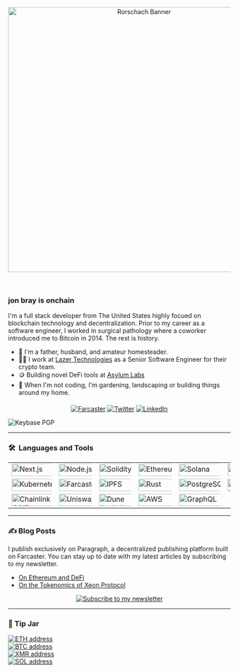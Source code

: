 <p align="center"><img src="assets/rorschach-banner.png" width="600" alt="Rorschach Banner"></p>

<p align="center"><img src="https://komarev.com/ghpvc/?username=heyjonbray&style=flat-square&color=blue" alt=""> &nbsp; &nbsp; <img src="https://img.shields.io/github/stars/heyJonBray" alt=""></p>
<p align="center"></p>

### jon bray is onchain

I'm a full stack developer from The United States highly focued on blockchain technology and decentralization. Prior to my career as a software engineer, I worked in surgical pathology where a coworker introduced me to Bitcoin in 2014. The rest is history.

- 🏡 I'm a father, husband, and amateur homesteader.
- 🧑‍💻 I work at [Lazer Technologies](https://www.lazertechnologies.com/) as a Senior Software Engineer for their crypto team.
- 🪙 Building novel DeFi tools at [Asylum Labs](https://github.com/asylum-labs)
- 🌱 When I'm not coding, I'm gardening, landscaping or building things around my home.

<p align="center" style="margin-top: 20px;">
<a href="https://warpcast.com/jonbray.eth"><img src="https://img.shields.io/badge/@jonbray.eth-FFFFFF.svg?logo=farcaster" alt="Farcaster"></a>
<a href="https://twitter.com/heyjonbray"><img src="https://img.shields.io/twitter/follow/heyjonbray" alt="Twitter"></a>
<a href="https://www.linkedin.com/in/heyjonbray"><img src="https://img.shields.io/badge/-LinkedIn-blue?style=flat&logo=linkedin" alt="LinkedIn"></a>
</p>

![Keybase PGP](https://img.shields.io/keybase/pgp/heyjonbray?style=blue)

---

### 🛠 &nbsp;Languages and Tools

<table style="border: none;">
<tr>
<td width="16.66%"><img src="https://img.shields.io/badge/-Next.js-000000?logo=next.js&logoColor=white" alt="Next.js" width="120%" height="28"/></td>
<td width="16.66%"><img src="https://img.shields.io/badge/-Node.js-339933?logo=nodedotjs&logoColor=white" alt="Node.js" width="120%" height="28"/></td>
<td width="16.66%"><img src="https://img.shields.io/badge/-Solidity-363636?logo=solidity&logoColor=white" alt="Solidity" width="120%" height="28"/></td>
<td width="16.66%"><img src="https://img.shields.io/badge/-Ethereum-627EEA?logo=ethereum&logoColor=white" alt="Ethereum" width="120%" height="28"/></td>
<td width="16.66%"><img src="https://img.shields.io/badge/-Solana-9945FF?logo=solana&logoColor=white" alt="Solana" width="120%" height="28"/></td>
<td width="16.66%"><img src="https://img.shields.io/badge/-Docker-2496ED?logo=docker&logoColor=white" alt="Docker" width="120%" height="28"/></td>
</tr>
<tr>
<td width="16.66%"><img src="https://img.shields.io/badge/-Kubernetes-326CE5?logo=kubernetes&logoColor=white" alt="Kubernetes" width="120%" height="28"/></td>
<td width="16.66%"><img src="https://img.shields.io/badge/-Farcaster-855DCD?logo=farcaster&logoColor=white" alt="Farcaster" width="120%" height="28"/></td>
<td width="16.66%"><img src="https://img.shields.io/badge/-IPFS-65C2CB?logo=ipfs&logoColor=white" alt="IPFS" width="120%" height="28"/></td>
<td width="16.66%"><img src="https://img.shields.io/badge/-Rust-000000?logo=rust&logoColor=white" alt="Rust" width="120%" height="28"/></td>
<td width="16.66%"><img src="https://img.shields.io/badge/-PostgreSQL-4169E1?logo=postgresql&logoColor=white" alt="PostgreSQL" width="120%" height="28"/></td>
<td width="16.66%"><img src="https://img.shields.io/badge/-MySQL-4479A1?logo=mysql&logoColor=white" alt="MySQL" width="120%" height="28"/></td>
</tr>
<tr>
<td width="16.66%"><img src="https://img.shields.io/badge/-CCIP-375BD2?logo=chainlink&logoColor=white" alt="Chainlink CCIP" width="120%" height="28"/></td>
<td width="16.66%"><img src="https://img.shields.io/badge/-Uniswap-FF007A?logo=ethereum&logoColor=white" alt="Uniswap" width="120%" height="28"/></td>
<td width="16.66%"><img src="https://img.shields.io/badge/-Dune-FF6B00?logo=ethereum&logoColor=white" alt="Dune Analytics" width="120%" height="28"/></td>
<td width="16.66%"><img src="https://img.shields.io/badge/-AWS-232F3E?logo=amazon-web-services&logoColor=white" alt="AWS" width="120%" height="28"/></td>
<td width="16.66%"><img src="https://img.shields.io/badge/-GraphQL-E10098?logo=graphql&logoColor=white" alt="GraphQL" width="120%" height="28"/></td>
<td width="16.66%"></td>
</tr>
</table>

---

### ✍️ Blog Posts

I publish exclusively on Paragraph, a decentralized publishing platform built on Farcaster. You can stay up to date with my latest articles by subscribing to my newsletter.

- [On Ethereum and DeFi](https://paragraph.xyz/@jonbray/eth-defi)
- [On the Tokenomics of Xeon Protocol](https://paragraph.xyz/@jonbray/xeon-tokenomics)

<p align="center">
<a href="https://paragraph.xyz/@jonbray/subscribe"><img src="https://img.shields.io/badge/Subscribe_to_my_newsletter-855DCD?style=for-the-badge&logo=farcaster&logoColor=white" alt="Subscribe to my newsletter"></a>
</p>

---

### 🫙 Tip Jar

<p align="left">
<a href="https://rainbow.me/0x3b138FC7eC06B2A44565994CfDe5134A75915995"><img src="https://img.shields.io/badge/ETH-0x7e2F9dd040cF7B41a1AF9e4A24A0EDB04093dDa1-3C3C3D.svg?logo=ethereum" alt="ETH address"></a><br>
<a href="https://blockchair.com/bitcoin/address/bc1qtaqfrcgln2tpkvlws8gdcwvu5g5cg0wkszg2ru"><img src="https://img.shields.io/badge/BTC-bc1qtaqfrcgln2tpkvlws8gdcwvu5g5cg0wkszg2ru-F7931A.svg?logo=bitcoin" alt="BTC address"></a><br>
<a href="https://monerohash.com/explorer/search?value=84WTHL1Uj94EaE4exvrcbBNgS9xj1kSDP4ThK5kr2ScvEDnGK2EiPLVAo8UhofZD2YiqnoQDd5YwVcGWJLUpLPQE4hw2g2X"><img src="https://img.shields.io/badge/XMR-84WTHL1Uj94EaE4exvrcbBNgS9xj1kSDP4ThK5kr2ScvEDnGK2EiPLVAo8UhofZD2YiqnoQDd5YwVcGWJLUpLPQE4hw2g2X-FF6600.svg?logo=monero" alt="XMR address"></a><br>
<a href="https://www.dial.to/?action=solana-action:https://action.solscan.io/api/donate?receiver=CTxPz8M78gbcGTVW4toMACjahvoPYfnSGURhmfj1A1HR"><img src="https://img.shields.io/badge/SOL-CTxPz8M78gbcGTVW4toMACjahvoPYfnSGURhmfj1A1HR-9945FF.svg?logo=solana" alt="SOL address"></a>
</p>
